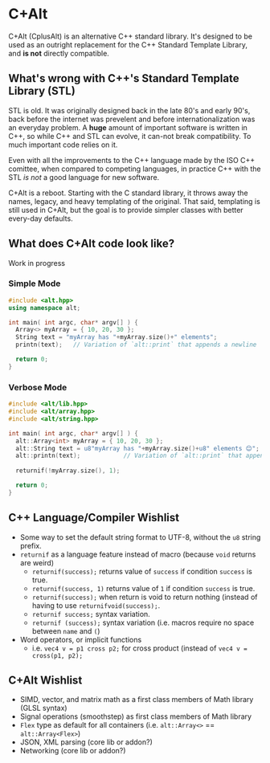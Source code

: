 # C+Alt
C+Alt (CplusAlt) is an alternative C++ standard library. It's designed to be used as an outright replacement for the C++ Standard Template Library, and **is not** directly compatible.

## What's wrong with C++'s Standard Template Library (STL)
STL is old. It was originally designed back in the late 80's and early 90's, back before the internet was prevelent and before internationalization was an everyday problem. A **huge** amount of important software is written in C++, so while C++ and STL can evolve, it can-not break compatibility. To much important code relies on it.

Even with all the improvements to the C++ language made by the ISO C++ comittee, when compared to competing languages, in practice C++ with the STL _is not_ a good language for new software.

C+Alt is a reboot. Starting with the C standard library, it throws away the names, legacy, and heavy templating of the original. That said, templating is still used in C+Alt, but the goal is to provide simpler classes with better every-day defaults.

## What does C+Alt code look like?
Work in progress


### Simple Mode
```c++
#include <alt.hpp>
using namespace alt;

int main( int argc, char* argv[] ) {
  Array<> myArray = { 10, 20, 30 };
  String text = "myArray has "+myArray.size()+" elements";
  printn(text);   // Variation of `alt::print` that appends a newline

  return 0;
}
```

### Verbose Mode

```c++
#include <alt/lib.hpp>
#include <alt/array.hpp>
#include <alt/string.hpp>

int main( int argc, char* argv[] ) {
  alt::Array<int> myArray = { 10, 20, 30 };
  alt::String text = u8"myArray has "+myArray.size()+u8" elements 😊";
  alt::printn(text);            // Variation of `alt::print` that appends a newline
  
  returnif(!myArray.size(), 1);

  return 0;
}
```


## C++ Language/Compiler Wishlist
* Some way to set the default string format to UTF-8, without the `u8` string prefix.
* `returnif` as a language feature instead of macro (because `void` returns are weird)
  * `returnif(success);` returns value of `success` if condition `success` is true.
  * `returnif(success, 1)` returns value of `1` if condition `success` is true.
  * `returnif(success);` when return is void to return nothing (instead of having to use `returnifvoid(success);`.
  * `returnif success;` syntax variation.
  * `returnif (success);` syntax variation (i.e. macros require no space between `name` and `(`)
* Word operators, or implicit functions
  * i.e. `vec4 v = p1 cross p2;` for cross product (instead of `vec4 v = cross(p1, p2);`

## C+Alt Wishlist
* SIMD, vector, and matrix math as a first class members of Math library (GLSL syntax)
* Signal operations (smoothstep) as first class members of Math library
* `Flex` type as default for all containers (i.e. `alt::Array<>` == `alt::Array<Flex>`)
* JSON, XML parsing (core lib or addon?)
* Networking (core lib or addon?)
